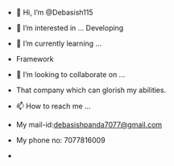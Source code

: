 - 👋 Hi, I’m @Debasish115
- 👀 I’m interested in ...
Developing

- 🌱 I’m currently learning ...
- Framework
- 💞️ I’m looking to collaborate on ...
- That company which can glorish my abilities. 
- 📫 How to reach me ...
- My mail-id:debasishpanda7077@gmail.com
- My phone no: 7077816009
- 

<!---
Debasish115/Debasish115 is a ✨ special ✨ repository because its `README.md` (this file) appears on your GitHub profile.
You can click the Preview link to take a look at your changes.
My Projects are:
Control Strategy of voltage and frequency of pv panel
Library Management system using java
--->
